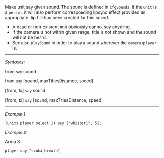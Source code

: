 Make unit say given sound. The sound is defined in `CfgSounds`. If the `unit` is a `person`, it will also perform corresponding lipsync effect provided an appropriate .lip file has been created for this sound.

* A dead or non-existent unit obviously cannot say anything.
* If the camera is not within given range, title is not shown and the sound will not be heard.
* See also `playSound` in order to play a sound wherever the `camera/player` is.


---
*Syntaxes:*

from `say` sound

from `say` [sound, maxTitlesDistance, speed]

[from, to] `say` sound

[from, to] `say` [sound, maxTitlesDistance, speed]

---
*Example 1:*

```sqf
(units player select 1) say ["whisper1", 5];
```

*Example 2:*

Arma 3:

```sqf
player say "scuba_breath";
```
